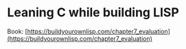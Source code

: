 # Leaning C while building LISP

Book: [https://buildyourownlisp.com/chapter7_evaluation](https://buildyourownlisp.com/chapter7_evaluation)
